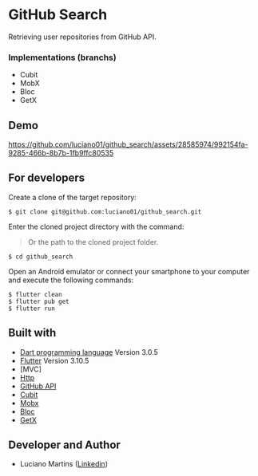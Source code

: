 # GitHub Search
Retrieving user repositories from GitHub API.

### Implementations (branchs)
- Cubit
- MobX
- Bloc
- GetX

## Demo
https://github.com/luciano01/github_search/assets/28585974/992154fa-9285-466b-8b7b-1fb9ffc80535

## For developers
Create a clone of the target repository:
```
$ git clone git@github.com:luciano01/github_search.git
```
Enter the cloned project directory with the command:
> Or the path to the cloned project folder.
```
$ cd github_search
```
Open an Android emulator or connect your smartphone to your computer and execute the following commands:
```
$ flutter clean
$ flutter pub get
$ flutter run
```

## Built with
- [Dart programming language](https://dart.dev/) Version 3.0.5
- [Flutter](https://flutter.dev/) Version 3.10.5
- [MVC]
- [Http](https://pub.dev/packages/http)
- [GitHub API](https://docs.github.com/en/rest)
- [Cubit](https://pub.dev/packages/flutter_bloc)
- [Mobx](https://pub.dev/packages/mobx)
- [Bloc](https://pub.dev/packages/bloc)
- [GetX](https://pub.dev/packages/get)

## Developer and Author
- Luciano Martins ([Linkedin](https://br.linkedin.com/in/luciano01))
